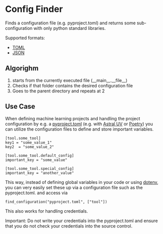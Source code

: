 # Config Finder
Finds a configuration file (e.g. pyproject.toml) and returns some sub-configuration with only python standard libraries.

Supported formats:

* [TOML](https://en.wikipedia.org/wiki/TOML)
* [JSON](https://en.wikipedia.org/wiki/JSON)

## Algorighm

1. starts from the currently executed file (\_\_main\_\_.\_\_file\_\_)
2. Checks if that folder contains the desired configuration file
3. Goes to the parent directory and repeats at 2


## Use Case
When defining machine learning projects and handling the project configuration by e.g. a [pyproject.toml](https://packaging.python.org/en/latest/guides/writing-pyproject-toml/) (e.g. with [Astral UV](https://docs.astral.sh/uv/) or  [Poetry](https://python-poetry.org/)) you can utilize the configuration files to define and store important variables.

    [tool.some_tool]
    key1 = "some_value_1"
    key2  = "some_value_2"

    [tool.some_tool.default_config]
    important_key = "some_value"

    [tool.some_tool.special_config]
    important_key = "another_value"

This way, instead of defining global variables in your code or using [dotenv](https://pypi.org/project/python-dotenv/), you can very easily set these up via a configuration file such as the pyproject.toml. and access via

    find_configuration("pyproject.toml", ["tool"])

This also works for handling credentials.

Important:
    Do not write your credentials into the pyproject.toml and ensure that you do not check your credentials into the source control.